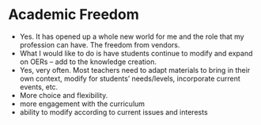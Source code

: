 # Academic Freedom
* Yes. It has opened up a whole new world for me and the role that my profession can have. The freedom from vendors.
* What I would like to do is have students continue to modify and expand on OERs – add to the knowledge creation.  
* Yes, very often. Most teachers need to adapt materials to bring in their own context, modify for students’ needs/levels, incorporate current events, etc.
* More choice and flexibility.
* more engagement with the curriculum
* ability to modify according to current issues and interests
